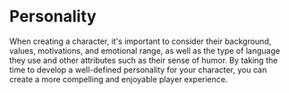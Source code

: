 # Personality

When creating a character, it's important to consider their background, values, motivations, and emotional range, as well as the type of language they use and other attributes such as their sense of humor. By taking the time to develop a well-defined personality for your character, you can create a more compelling and enjoyable player experience.
